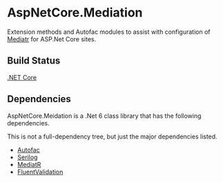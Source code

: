 # AspNetCore.Mediation
Extension methods and Autofac modules to assist with configuration of [Mediatr](https://github.com/jbogard/MediatR) for ASP.Net Core sites.

## Build Status
[.NET Core](https://github.com/TheMagnificent11/aspnetcore-mediation/actions/workflows/dotnet-core.yml/badge.svg)

## Dependencies

AspNetCore.Meidation is a .Net 6 class library that has the following dependencies.

This is not a full-dependency tree, but just the major dependencies listed.

- [Autofac](https://www.nuget.org/packages/autofac)
- [Serilog](https://www.nuget.org/packages/Serilog)
- [MediatR](https://www.nuget.org/packages/MediatR)
- [FluentValidation](https://www.nuget.org/packages/FluentValidation)
